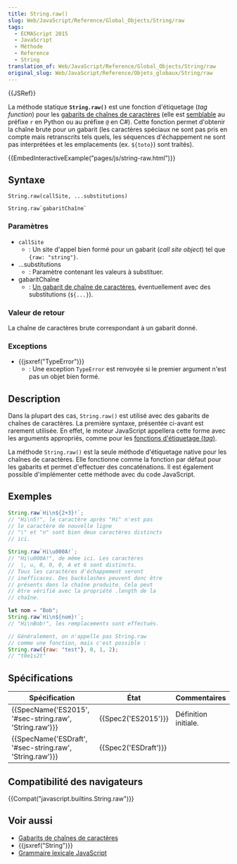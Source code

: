 ```yaml
---
title: String.raw()
slug: Web/JavaScript/Reference/Global_Objects/String/raw
tags:
  - ECMAScript 2015
  - JavaScript
  - Méthode
  - Reference
  - String
translation_of: Web/JavaScript/Reference/Global_Objects/String/raw
original_slug: Web/JavaScript/Reference/Objets_globaux/String/raw
---
```

{{JSRef}}

La méthode statique **`String.raw()`** est une fonction d'étiquetage (_tag function_) pour les [gabarits de chaînes de caractères](/fr/docs/Web/JavaScript/Reference/Littéraux_gabarits#Les_gabarits_étiquetés) (elle est [semblable](https://bugs.chromium.org/p/v8/issues/detail?id=5016) au préfixe `r` en Python ou au préfixe `@` en C#). Cette fonction permet d'obtenir la chaîne brute pour un gabarit (les caractères spéciaux ne sont pas pris en compte mais retranscrits tels quels, les séquences d'échappement ne sont pas interprétées et les emplacements (ex. `${toto}`) sont traités).

{{EmbedInteractiveExample("pages/js/string-raw.html")}}

## Syntaxe

    String.raw(callSite, ...substitutions)

    String.raw`gabaritChaîne`

### Paramètres

- `callSite`
  - : Un site d'appel bien formé pour un gabarit (_call site object_) tel que `{raw: "string"}`.
- ...substitutions
  - : Paramètre contenant les valeurs à substituer.
- gabaritChaîne
  - : [Un gabarit de chaîne de caractères](/fr/docs/Web/JavaScript/Reference/Gabarit_chaînes_caractères), éventuellement avec des substitutions (`${...}`).

### Valeur de retour

La chaîne de caractères brute correspondant à un gabarit donné.

### Exceptions

- {{jsxref("TypeError")}}
  - : Une exception `TypeError` est renvoyée si le premier argument n'est pas un objet bien formé.

## Description

Dans la plupart des cas, `String.raw()` est utilisé avec des gabarits de chaînes de caractères. La première syntaxe, présentée ci-avant est rarement utilisée. En effet, le moteur JavaScript appellera cette forme avec les arguments appropriés, comme pour les [fonctions d'étiquetage (_tag_)](/fr/docs/Web/JavaScript/Reference/Gabarit_chaînes_caractères#Les_gabarits_de_cha.C3.AEnes_.C3.A9tiquett.C3.A9s).

La méthode `String.raw()` est la seule méthode d'étiquetage native pour les chaînes de caractères. Elle fonctionne comme la fonction par défaut pour les gabarits et permet d'effectuer des concaténations. Il est également possible d'implémenter cette méthode avec du code JavaScript.

## Exemples

```js
String.raw`Hi\n${2+3}!`;
// "Hi\n5!", le caractère après "Hi" n'est pas
// le caractère de nouvelle ligne
// "\" et "n" sont bien deux caractères distincts
// ici.

String.raw`Hi\u000A!`;
// "Hi\u000A!", de même ici. Les caractères
//  \, u, 0, 0, 0, A et 6 sont distincts.
// Tous les caractères d'échappement seront
// inefficaces. Des backslashes peuvent donc être
// présents dans la chaîne produite. Cela peut
// être vérifié avec la propriété .length de la
// chaîne.

let nom = "Bob";
String.raw`Hi\n${nom}!`;
// "Hi\nBob!", les remplacements sont effectués.

// Généralement, on n'appelle pas String.raw
// comme une fonction, mais c'est possible :
String.raw({raw: "test"}, 0, 1, 2);
// "t0e1s2t"
```

## Spécifications

| Spécification                                                                | État                         | Commentaires         |
| ---------------------------------------------------------------------------- | ---------------------------- | -------------------- |
| {{SpecName('ES2015', '#sec-string.raw', 'String.raw')}}     | {{Spec2('ES2015')}}     | Définition initiale. |
| {{SpecName('ESDraft', '#sec-string.raw', 'String.raw')}} | {{Spec2('ESDraft')}} |                      |

## Compatibilité des navigateurs

{{Compat("javascript.builtins.String.raw")}}

## Voir aussi

- [Gabarits de chaînes de caractères](/fr/docs/Web/JavaScript/Reference/Gabarit_chaînes_caractères)
- {{jsxref("String")}}
- [Grammaire lexicale JavaScript](/fr/docs/Web/JavaScript/Reference/Grammaire_lexicale)
